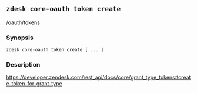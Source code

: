 ## `zdesk core-oauth token create`

/oauth/tokens

### Synopsis

    zdesk core-oauth token create [ ... ]

### Description

https://developer.zendesk.com/rest_api/docs/core/grant_type_tokens#create-token-for-grant-type


